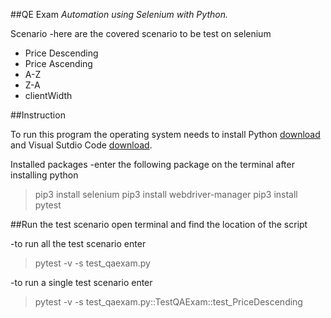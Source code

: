 ##QE Exam
_Automation using Selenium with Python._

Scenario
-here are the covered scenario to be test on selenium
- Price Descending
- Price Ascending
- A-Z
- Z-A
- clientWidth

##Instruction 

To run this program the operating system needs to  install Python [download](https://www.python.org/downloads/) and Visual Sutdio Code [download](https://code.visualstudio.com/).

Installed packages
-enter the following package on the terminal after installing python
>pip3 install selenium
>pip3 install webdriver-manager
>pip3 install pytest


##Run the test scenario
open terminal and find the location of the script

-to run all the test scenario enter
>pytest -v -s test_qaexam.py

-to run a single test scenario enter
>pytest -v -s test_qaexam.py::TestQAExam::test_PriceDescending
